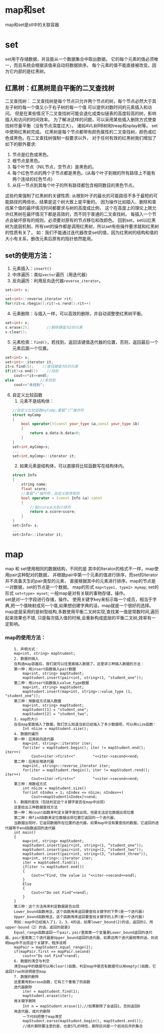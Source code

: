 # map和set

map和set是stl中的关联容器

# set
set用于存储数据，并且能从一个数据集合中取出数据。
它的每个元素的值必须唯一，而且系统会根据该值来自动将数据排序。
每个元素的值不能直接被改变。因为它内部的是红黑树。

## 红黑树：红黑树是自平衡的二叉查找树
二叉查找树：
二叉查找树是每个节点只允许两个节点的树，每个节点必然大于其左子树的每一个值又小于右子树的每一个值
可以提供对数时间的元素插入和访问。
但是在某些情况下二叉查找树可能会退化成类似链表的高度较高的树，影响插入和访问的时间效率。
为了解决这样的问题，可以采用某些插入删除方式使查找树尽量平衡（没有节点深度过大）。
诸如AVL树RB树和treap和splay树等。
set中使用红黑树完成。
红黑树是每个节点都带有颜色属性的二叉查找树，颜色或红色或黑色。在二叉查找树强制一般要求以外，
对于任何有效的红黑树我们增加了如下的额外要求:
1. 节点是红色或黑色。
2. 根节点是黑色。
3. 每个叶节点（NIL节点，空节点）是黑色的。
4. 每个红色节点的两个子节点都是黑色。(从每个叶子到根的所有路径上不能有两个连续的红色节点)
5. 从任一节点到其每个叶子的所有路径都包含相同数目的黑色节点。

这些约束强制了红黑树的关键性质: 从根到叶子的最长的可能路径不多于最短的可能路径的两倍长。结果是这个树大致上是平衡的。
因为操作比如插入、删除和查找某个值的最坏情况时间都要求与树的高度成比例，
这个在高度上的理论上限允许红黑树在最坏情况下都是高效的，而不同于普通的二叉查找树。
每插入一个节点会破坏原有的规则，必须要对原有的节点移位和改颜色。
回到set，set以红黑树为底层机制，所有set的操作都是调用红黑树，所以set有些操作要求就和红黑树的性质有关了，
如：我们不能通过迭代器改变set的值，因为红黑树的结构和值的大小有关系，删改元素后原有的指针依然能用。
	
## set的使用方法：
1. 元素插入：`insert()`
2. 中序遍历：类似`vector`遍历（用迭代器）
3. 反向遍历：利用反向迭代器`reverse_iterator`。
```cpp
set<int> s;
...
set<int>::reverse_iterator rit;
for(rit=s.rbegin();rit!=s.rend();rit++)
```
4. 元素删除：与插入一样，可以高效的删除，并自动调整使红黑树平衡。
```cpp		
set<int> s;
s.erase(2);        //删除键值为2的元素
s.clear();
```
5. 元素检索：`find()`，若找到，返回该键值迭代器的位置，否则，返回最后一个元素后面一个位置。
```cpp
set<int> s;
set<int>::iterator it;
it=s.find(5);    //查找键值为5的元素
if(it!=s.end())    //找到
	cout<<*it<<endl;
else            //未找到
	cout<<"未找到";
```
6. 自定义比较函数
	1. 元素不是结构体：
	```cpp
	//自定义比较函数myComp,重载“（）”操作符
	struct myComp
	{
		bool operator()(const your_type &a,const your_type &b)
		{
			return a.data-b.data>0;
		}
	}
	set<int,myComp>s;
	...
	set<int,myComp>::iterator it;
	```
	2. 如果元素是结构体，可以直接将比较函数写在结构体内。
	```cpp
	struct Info
	{
		string name;
		float score;
		//重载“<”操作符，自定义排序规则
		bool operator < (const Info &a) const
		{
			//按score从大到小排列
			return a.score<score;
		}
	}
	set<Info> s;
	...
	set<Info>::iterator it;
	```

# map

map 和 set使用相同的数据结构，不同的是 其中的Iterator的格式不一样，map使用pair这种配对的数据，
并根据pair中第一个元素的值进行排序，而set的iterator并不具备天生的pair类型的元素，
直接根据其中的元素进行排序。map的节点是一对数据，set的节点是一个数据。
map的形式 `map<type1, type2> mymap`;
set的形式  `set<type> myset`;
一般map是对有关联的事物存储，操作。  
set是对一个字段进行存储，操作。
使用关键字key来标示每一个成员，相当于字典,把一个值映射成另一个值,如果想创建字典的话，map就是一个很好的选择。
map底层采用的是树型结构,多数使用平衡二叉树实现,查找某一值是常数时间,遍历起来效果也不错,
只是每次插入值的时候,会重新构成底层的平衡二叉树,效率有一定影响。

### map的使用方法：
		1. 声明方式：
		map<int, string> mapStudent;
		2. 数据的插入
		在构造map容器后，我们就可以往里面插入数据了。这里讲三种插入数据的方法：
		第一种：用insert函数插入pair数据
			map<int, string> mapStudent;
			mapStudent.insert(pair<int, string>(1, "student_one"));
		第二种：用insert函数插入value_type数据
			map<int, string> mapStudent;
			mapStudent.insert(map<int, string>::value_type (1, "student_one"));
		第三种：用数组方式插入数据
			map<int, string> mapStudent;
			mapStudent[1] = "student_one";
			mapStudent[2] = "student_two";
		3. map的大小
		在往map里面插入了数据，我们怎么知道当前已经插入了多少数据呢，可以用size函数：
			Int nSize = mapStudent.size();
		4. 数据的遍历
		第一种：应用前向迭代器
			map<int, string>::iterator iter;
			for(iter = mapStudent.begin(); iter != mapStudent.end(); iter++)
				Cout<<iter->first<<"        "<<iter->second<<end;
		第二种：应用反相迭代器
			map<int, string>::reverse_iterator iter;
			for(iter = mapStudent.rbegin(); iter != mapStudent.rend(); iter++)
				Cout<<iter->first<<"        "<<iter->second<<end;
		第三种：用数组方式
			int nSize = mapStudent.size()
			for(int nIndex = 1; nIndex <= nSize; nIndex++) 
				Cout<<mapStudent[nIndex]<<end;
		5. 数据的查找（包括判定这个关键字是否在map中出现）
		这里给出三种数据查找方法
		第一种：用count函数来判定关键字是否出现，但是无法定位数据出现位置
		第二种：用find函数来定位数据出现位置它返回的一个迭代器，
		当数据出现时，它返回数据所在位置的迭代器，如果map中没有要查找的数据，它返回的迭代器等于end函数返回的迭代器
		int main()
		{
			map<int, string> mapStudent;
			mapStudent.insert(pair<int, string>(1, “student_one"));
			mapStudent.insert(pair<int, string>(2, “student_two"));
			mapStudent.insert(pair<int, string>(3, “student_three"));
			map<int, string>::iterator iter;
			iter = mapStudent.find(1);
			if(iter != mapStudent.end())
			{
				Cout<<"Find, the value is "<<iter->second<<endl;
			}
			Else
			{
				Cout<<"Do not Find"<<endl;
			}
		}
		第三种：这个方法用来判定数据是否出现
		Lower_bound函数用法，这个函数用来返回要查找关键字的下界(是一个迭代器)
		Upper_bound函数用法，这个函数用来返回要查找关键字的上界(是一个迭代器)
		例如：map中已经插入了1，2，3，4的话，如果lower_bound(2)的话，返回的2，而upper-bound（2）的话，返回的就是3
		Equal_range函数返回一个pair，pair里面第一个变量是Lower_bound返回的迭代器，pair里面第二个迭代器是Upper_bound返回的迭代器，如果这两个迭代器相等的话，则说明map中不出现这个关键字，程序说明
		mapPair = mapStudent.equal_range(2);
		if(mapPair.first == mapPair.second)
			cout<<"Do not Find"<<endl;
		6. 数据的清空与判空
		清空map中的数据可以用clear()函数，判定map中是否有数据可以用empty()函数，它返回true则说明是空map
		7. 数据的删除
		这里要用到erase函数，它有三个重载了的函数
		迭代器删除 
			iter = mapStudent.find(1);
			mapStudent.erase(iter);
		用关键字删除
			Int n = mapStudent.erase(1);//如果删除了会返回1，否则返回0
		用迭代器，成片的删除
			一下代码把整个map清空
			mapStudent.earse(mapStudent.begin(), mapStudent.end());
			//成片删除要注意的是，也是STL的特性，删除区间是一个前闭后开的集合